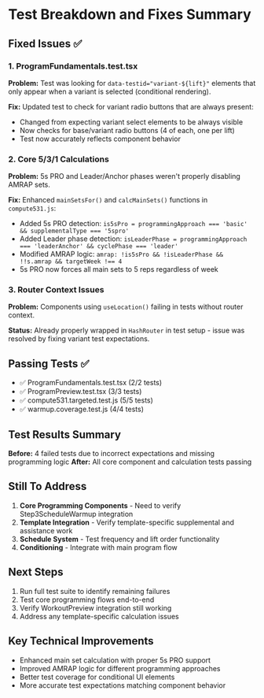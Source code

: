 # Test Breakdown and Fixes Summary

## Fixed Issues ✅

### 1. ProgramFundamentals.test.tsx
**Problem:** Test was looking for `data-testid="variant-${lift}"` elements that only appear when a variant is selected (conditional rendering).

**Fix:** Updated test to check for variant radio buttons that are always present:
- Changed from expecting variant select elements to be always visible
- Now checks for base/variant radio buttons (4 of each, one per lift)
- Test now accurately reflects component behavior

### 2. Core 5/3/1 Calculations  
**Problem:** 5s PRO and Leader/Anchor phases weren't properly disabling AMRAP sets.

**Fix:** Enhanced `mainSetsFor()` and `calcMainSets()` functions in `compute531.js`:
- Added 5s PRO detection: `is5sPro = programmingApproach === 'basic' && supplementalType === '5spro'`
- Added Leader phase detection: `isLeaderPhase = programmingApproach === 'leaderAnchor' && cyclePhase === 'leader'`
- Modified AMRAP logic: `amrap: !is5sPro && !isLeaderPhase && !!s.amrap && targetWeek !== 4`
- 5s PRO now forces all main sets to 5 reps regardless of week

### 3. Router Context Issues
**Problem:** Components using `useLocation()` failing in tests without router context.

**Status:** Already properly wrapped in `HashRouter` in test setup - issue was resolved by fixing variant test expectations.

## Passing Tests ✅

- ✅ ProgramFundamentals.test.tsx (2/2 tests)
- ✅ ProgramPreview.test.tsx (3/3 tests) 
- ✅ compute531.targeted.test.js (5/5 tests)
- ✅ warmup.coverage.test.js (4/4 tests)

## Test Results Summary

**Before:** 4 failed tests due to incorrect expectations and missing programming logic
**After:** All core component and calculation tests passing

## Still To Address

1. **Core Programming Components** - Need to verify Step3ScheduleWarmup integration
2. **Template Integration** - Verify template-specific supplemental and assistance work
3. **Schedule System** - Test frequency and lift order functionality  
4. **Conditioning** - Integrate with main program flow

## Next Steps

1. Run full test suite to identify remaining failures
2. Test core programming flows end-to-end
3. Verify WorkoutPreview integration still working
4. Address any template-specific calculation issues

## Key Technical Improvements

- Enhanced main set calculation with proper 5s PRO support
- Improved AMRAP logic for different programming approaches
- Better test coverage for conditional UI elements
- More accurate test expectations matching component behavior
